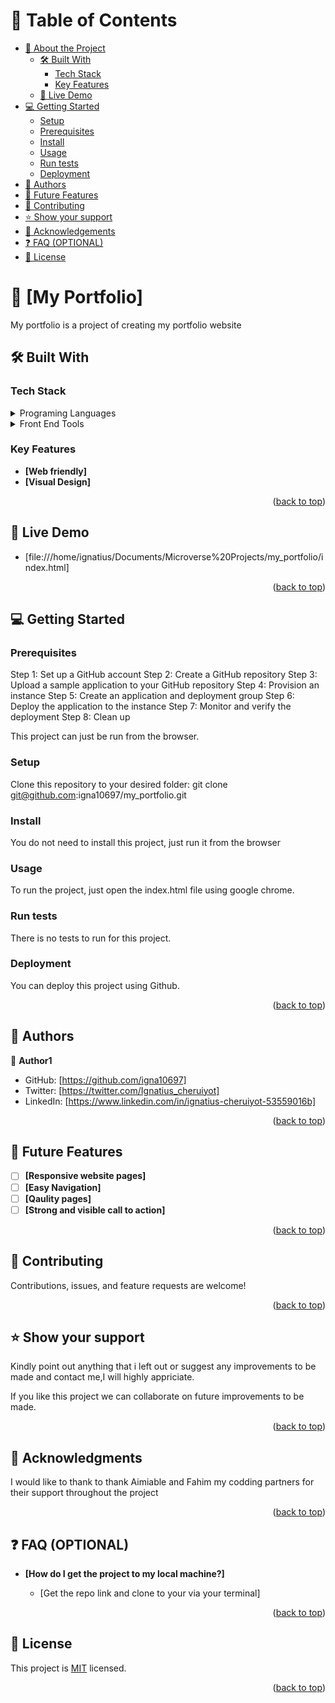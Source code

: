 
<!-- TABLE OF CONTENTS -->

# 📗 Table of Contents

- [📖 About the Project](#about-project)
  - [🛠 Built With](#built-with)
    - [Tech Stack](#tech-stack)
    - [Key Features](#key-features)
  - [🚀 Live Demo](#live-demo)
- [💻 Getting Started](#getting-started)
  - [Setup](#setup)
  - [Prerequisites](#prerequisites)
  - [Install](#install)
  - [Usage](#usage)
  - [Run tests](#run-tests)
  - [Deployment](#triangular_flag_on_post-deployment)
- [👥 Authors](#authors)
- [🔭 Future Features](#future-features)
- [🤝 Contributing](#contributing)
- [⭐️ Show your support](#support)
- [🙏 Acknowledgements](#acknowledgements)
- [❓ FAQ (OPTIONAL)](#faq)
- [📝 License](#license)

# 📖 [My Portfolio] <a name="about-project"></a>
My portfolio is a project of creating my portfolio website

## 🛠 Built With <a name="built-with"></a>

### Tech Stack <a name="tech-stack"></a>

<details>
  <summary>Programing Languages</summary>
  <ul>
    <li>HTML</li>
    <li>CSS</li>
  </ul> 
</details>
<details>
  <summary>Front End Tools</summary>
  <ul>
    <li>Git</li>
    <li>Visual Studio Code</li>
  </ul>
</details>

### Key Features <a name="key-features"></a>

- **[Web friendly]**
- **[Visual Design]**


<p align="right">(<a href="#readme-top">back to top</a>)</p>

## 🚀 Live Demo <a name="live-demo"></a>

- [file:///home/ignatius/Documents/Microverse%20Projects/my_portfolio/index.html]

<p align="right">(<a href="#readme-top">back to top</a>)</p>

## 💻 Getting Started <a name="getting-started"></a>
### Prerequisites
Step 1: Set up a GitHub account
Step 2: Create a GitHub repository
Step 3: Upload a sample application to your GitHub repository
Step 4: Provision an instance
Step 5: Create an application and deployment group
Step 6: Deploy the application to the instance
Step 7: Monitor and verify the deployment
Step 8: Clean up

This project can just be run from the browser.
### Setup

Clone this repository to your desired folder:
git clone git@github.com:igna10697/my_portfolio.git

### Install
You do not need to install this project, just run it from the browser

### Usage

To run the project, just open the index.html file using google chrome.

### Run tests

There is no tests to run for this project.


### Deployment

You can deploy this project using Github.

<p align="right">(<a href="#readme-top">back to top</a>)</p>

## 👥 Authors <a name="authors"></a>


👤 **Author1**

- GitHub: [https://github.com/igna10697]
- Twitter: [https://twitter.com/Ignatius_cheruiyot]
- LinkedIn: [https://www.linkedin.com/in/ignatius-cheruiyot-53559016b]


<p align="right">(<a href="#readme-top">back to top</a>)</p>

## 🔭 Future Features <a name="future-features"></a>

- [ ] **[Responsive website pages]**
- [ ] **[Easy Navigation]**
- [ ] **[Qaulity pages]**
- [ ] **[Strong and visible call to action]**

<p align="right">(<a href="#readme-top">back to top</a>)</p>

## 🤝 Contributing <a name="contributing"></a>

Contributions, issues, and feature requests are welcome!

<p align="right">(<a href="#readme-top">back to top</a>)</p>

## ⭐️ Show your support <a name="support"></a>
Kindly point out anything that i left out or suggest any improvements to be made and contact me,I will highly appriciate.

If you like this project we can collaborate on future improvements to be made.

<p align="right">(<a href="#readme-top">back to top</a>)</p>

## 🙏 Acknowledgments <a name="acknowledgements"></a>

I would like to thank to thank Aimiable and Fahim my codding partners for their support throughout the project

<p align="right">(<a href="#readme-top">back to top</a>)</p>

<!-- FAQ (optional) -->

## ❓ FAQ (OPTIONAL) <a name="faq"></a>

- **[How do I get the project to my local machine?]**

  - [Get the repo link and clone to your via your terminal]

<p align="right">(<a href="#readme-top">back to top</a>)</p>

## 📝 License <a name="license"></a>

This project is [MIT](./LICENSE) licensed.

<p align="right">(<a href="#readme-top">back to top</a>)</p>
